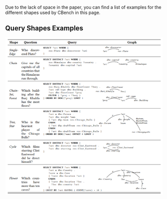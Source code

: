 Due to the lack of space in the paper, you can find a list of examples for the different shapes used by CBench in this page.
## Query Shapes Examples
![Image of Shapes](../images/shapes.PNG)
